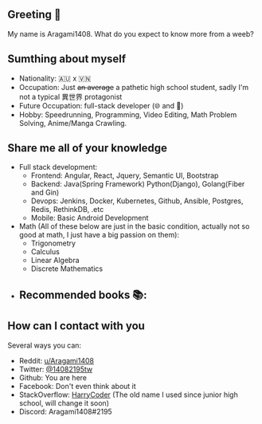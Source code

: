 ## Greeting :wave:
My name is Aragami1408. What do you expect to know more from a weeb?

## Sumthing about myself
- Nationality: :australia: x :vietnam:
- Occupation: Just ~~an average~~ a pathetic high school student, sadly I'm not a typical 異世界 protagonist
- Future Occupation: full-stack developer (🌐 and 📱)
- Hobby: Speedrunning, Programming, Video Editing, Math Problem Solving, Anime/Manga Crawling.

## Share me all of your knowledge
- Full stack development:
  - Frontend: Angular, React, Jquery, Semantic UI, Bootstrap
  - Backend: Java(Spring Framework) Python(Django), Golang(Fiber and Gin)
  - Devops: Jenkins, Docker, Kubernetes, Github, Ansible, Postgres, Redis, RethinkDB, .etc
  - Mobile: Basic Android Development
- Math (All of these below are just in the basic condition, actually not so good at math, I just have a big passion on them): 
  - Trigonometry
  - Calculus
  - Linear Algebra
  - Discrete Mathematics
- Recommended books :books::
  - 

## How can I contact with you
Several ways you can:
- Reddit: [u/Aragami1408](https://www.reddit.com/u/Aragami1408)
- Twitter: [@14082195tw](https://www.twitter.com/@14082195tw)
- Github: You are here
- Facebook: Don't even think about it
- StackOverflow: [HarryCoder](https://stackoverflow.com/users/7519376/harrycoder) (The old name I used since junior high school, will change it soon)
- Discord: Aragami1408#2195
